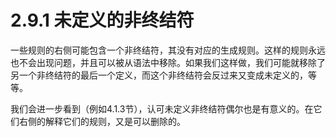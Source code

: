# 2.9.1 未定义的非终结符

一些规则的右侧可能包含一个非终结符，其没有对应的生成规则。这样的规则永远也不会出现问题，并且可以被从语法中移除。如果我们这样做，我们可能就移除了另一个非终结符的最后一个定义，而这个非终结符会反过来又变成未定义的，等等。

我们会进一步看到（例如4.1.3节），认可未定义非终结符偶尔也是有意义的。在它们右侧的解释它们的规则，又是可以删除的。